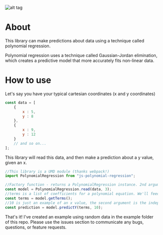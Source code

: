 ![alt tag](/example/polynomial_regression_example.png)

# About

This library can make predictions about data using a technique called polynomial regression.

Polynomial regression uses a technique called Gaussian-Jordan elimination, which creates a predictive model that more accurately fits non-linear data.

# How to use

Let's say you have your typical cartesian coordinates (x and y coordinates)

```javascript
const data = [
    {
        x : 5,
        y : 8
    },
    {
        x : 9,
        y : 12
    }
    // and so on...
];         
```

This library will read this data, and then make a prediction about a y value, given an x.

```javascript
//This library is a UMD module (thanks webpack!)
import PolynomialRegression from "js-polynomial-regression";

//Factory function - returns a PolynomialRegression instance. 2nd argument is the degree of the desired polynomial equation.
const model = PolynomialRegression.read(data, 3);
//terms is a list of coefficients for a polynomial equation. We'll feed these to predict y so that we don't have to re-compute them for every prediction.
const terms = model.getTerms();
//10 is just an example of an x value, the second argument is the independent variable being predicted.
const prediction = model.predictY(terms, 10);
```

That's it! I've created an example using random data in the example folder of this repo. Please use the issues section to communicate any bugs, questions, or feature requests.